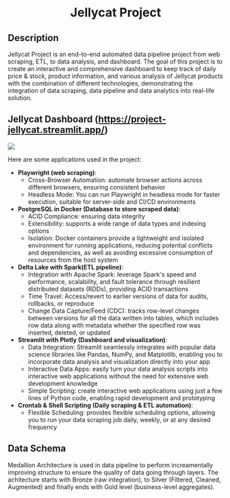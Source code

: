 <h1 align="center">Jellycat Project</h1>

## Description
Jellycat Project is an end-to-end automated data pipeline project from web scraping, ETL, to data analysis, and dashboard. The goal of this project is to create an interactive and comprehensive dashboard to keep track of daily price & stock, product information, and various analysis of Jellycat products with the combination of different technologies, demonstrating the integration of data scraping, data pipeline and data analytics into real-life solution.
## Jellycat Dashboard (https://project-jellycat.streamlit.app/)

![](streamlit-streamlit_dashboard-2024-01-16-12-01-95.gif)

Here are some applications used in the project:
* **Playwright (web scraping)**: 
    * Cross-Browser Automation: automate browser actions across different browsers, ensuring consistent behavior
    * Headless Mode: You can run Playwright in headless mode for faster execution, suitable for server-side and CI/CD environments
* **PostgreSQL in Docker (Database to store scraped data)**:
    * ACID Compliance: ensuring data integrity
    * Extensibility: supports a wide range of data types and indexing options
    * Isolation: Docker containers provide a lightweight and isolated environment for running applications, reducing potential conflicts and dependencies, as well as avoiding excessive consumption of resources from the host system
* **Delta Lake with Spark(ETL pipeline)**:
    * Integration with Apache Spark: leverage Spark's speed and performance, scalability, and fault tolerance through resilient distributed datasets (RDDs), providing ACID transactions
    * Time Travel: Access/revert to earlier versions of data for audits, rollbacks, or reproduce
    * Change Data Capture/Feed (CDC): tracks row-level changes between versions for all the data written into tables, which includes row data along with metadata whether the specified row was inserted, deleted, or updated
* **Streamlit with Plotly (Dashboard and visualization)**:
    * Data Integration: Streamlit seamlessly integrates with popular data science libraries like Pandas, NumPy, and Matplotlib, enabling you to incorporate data analysis and visualization directly into your app
    * Interactive Data Apps: easily turn your data analysis scripts into interactive web applications without the need for extensive web development knowledge
    * Simple Scripting: create interactive web applications using just a few lines of Python code, enabling rapid development and prototyping
* **Crontab & Shell Scripting (Daily scraping & ETL automation)**:
    * Flexible Scheduling: provides flexible scheduling options, allowing you to run your data scraping job daily, weekly, or at any desired frequency

## Data Schema
Medallion Architecture is used in data pipeline to perform increamentally improving structure to ensure the quality of data going through layers. The achitecture starts with Bronze (raw integration), to Silver (Filtered, Cleaned, Augmented) and finally ends with Gold level (business-level aggregates).

